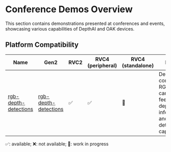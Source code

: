 # Conference Demos Overview

This section contains demonstrations presented at conferences and events, showcasing various capabilities of DepthAI and OAK devices.

## Platform Compatibility

| Name                                          | Gen2                                                                                                                   | RVC2 | RVC4 (peripheral) | RVC4 (standalone) | Notes                                                                                   |
| --------------------------------------------- | ---------------------------------------------------------------------------------------------------------------------- | ---- | ----------------- | ----------------- | --------------------------------------------------------------------------------------- |
| [rgb-depth-detections](rgb-depth-detections/) | [rgb-depth-detections](https://github.com/luxonis/oak-examples/tree/master/apps/conference-demos/rgb-depth-detections) | ✅   | ✅                | 🚧                | Demo combining RGB camera feed with depth information and object detection capabilities |

✅: available; ❌: not available; 🚧: work in progress
